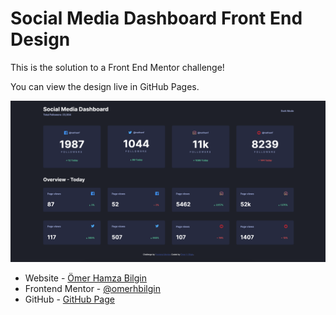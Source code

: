 # Social Media Dashboard Front End Design

This is the solution to a Front End Mentor challenge!

You can view the design live in GitHub Pages.

![](./screenshot.png)

- Website - [Ömer Hamza Bilgin](https://www.omerhamzabilgin.com)
- Frontend Mentor - [@omerhbilgin](https://www.frontendmentor.io/profile/omerhbilgin)
- GitHub - [GitHub Page](https://github.com/omerhbilgin/)
